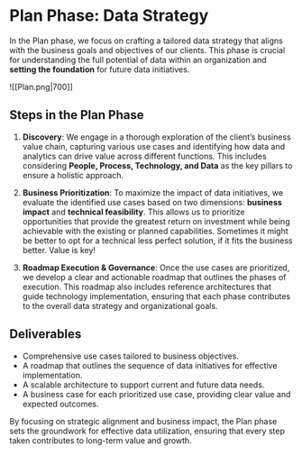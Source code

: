# Plan Phase: Data Strategy

In the Plan phase, we focus on crafting a tailored data strategy that aligns with the business goals and objectives of our clients. This phase is crucial for understanding the full potential of data within an organization and **setting the foundation** for future data initiatives.

![[Plan.png|700]]
## Steps in the Plan Phase
1. **Discovery**: We engage in a thorough exploration of the client’s business value chain, capturing various use cases and identifying how data and analytics can drive value across different functions. This includes considering **People, Process, Technology, and Data** as the key pillars to ensure a holistic approach.


3. **Business Prioritization**: To maximize the impact of data initiatives, we evaluate the identified use cases based on two dimensions: **business impact** and **technical feasibility**. This allows us to prioritize opportunities that provide the greatest return on investment while being achievable with the existing or planned capabilities. Sometimes it might be better to opt for a technical less perfect solution, if it fits the business better. Value is key!


4. **Roadmap Execution & Governance**: Once the use cases are prioritized, we develop a clear and actionable roadmap that outlines the phases of execution. This roadmap also includes reference architectures that guide technology implementation, ensuring that each phase contributes to the overall data strategy and organizational goals.

## Deliverables
- Comprehensive use cases tailored to business objectives.
- A roadmap that outlines the sequence of data initiatives for effective implementation.
- A scalable architecture to support current and future data needs.
- A business case for each prioritized use case, providing clear value and expected outcomes.

By focusing on strategic alignment and business impact, the Plan phase sets the groundwork for effective data utilization, ensuring that every step taken contributes to long-term value and growth.
